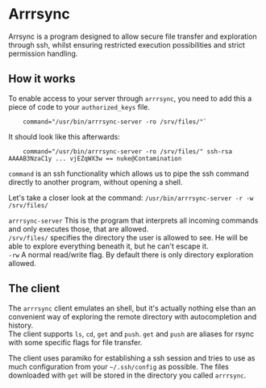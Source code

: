 # Arrrsync

Arrsync is a program designed to allow secure file transfer and exploration through ssh, whilst ensuring restricted execution possibilities and strict permission handling.

## How it works

To enable access to your server through `arrrsync`, you need to add this a piece of code to your `authorized_keys` file.

        command="/usr/bin/arrrsync-server -ro /srv/files/"`

It should look like this afterwards:

        command="/usr/bin/arrrsync-server -ro /srv/files/" ssh-rsa AAAAB3NzaC1y ... vjEZqWX3w == nuke@Contamination

`command` is an ssh functionality which allows us to pipe the ssh command directly to another program, without opening a shell.  

Let's take a closer look at the command: `/usr/bin/arrrsync-server -r -w /srv/files/`

`arrrsync-server` This is the program that interprets all incoming commands and only executes those, that are allowed.  
`/srv/files/` specifies the directory the user is allowed to see. He will be able to explore everything beneath it, but he can't escape it.  
`-rw` A normal read/write flag. By default there is only directory exploration allowed.  

## The client

The `arrrsync` client emulates an shell, but it's actually nothing else than an convenient way of exploring the remote directory with autocompletion and history.  
The client supports `ls`, `cd`, `get` and `push`. `get` and `push` are aliases for rsync with some specific flags for file transfer.

The client uses paramiko for establishing a ssh session and tries to use as much configuration from your `~/.ssh/config` as possible.
The files downloaded with `get` will be stored in the directory you called `arrrsync`.
